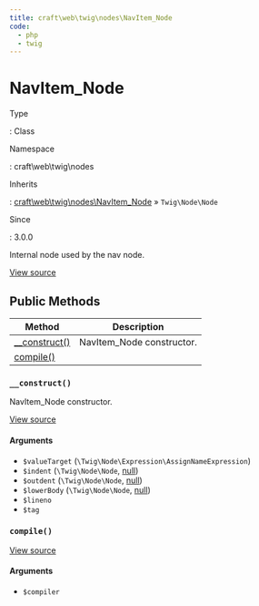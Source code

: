 ```yaml
---
title: craft\web\twig\nodes\NavItem_Node
code:
  - php
  - twig
---
```


# NavItem_Node

Type

:   Class

Namespace

:   craft\web\twig\nodes

Inherits

:   [craft\web\twig\nodes\NavItem_Node](craft-web-twig-nodes-navitem_node.md) &raquo;
`Twig\Node\Node`

Since

:   3.0.0



Internal node used by the nav node.





[View source](https://github.com/craftcms/cms/blob/master/src/web/twig/nodes/NavItem_Node.php)






## Public Methods

| Method                                                                 | Description
| ---------------------------------------------------------------------- | -------------------------
| [__construct()](craft-web-twig-nodes-navitem_node.md#method-construct) | NavItem_Node constructor.
| [compile()](craft-web-twig-nodes-navitem_node.md#method-compile)       |

### `__construct()`





NavItem_Node constructor.




[View source](https://github.com/craftcms/cms/blob/master/src/web/twig/nodes/NavItem_Node.php#L34-L42)


#### Arguments

- `$valueTarget` (`\Twig\Node\Expression\AssignNameExpression`)
- `$indent` (`\Twig\Node\Node`, [null](http://php.net/language.types.null))
- `$outdent` (`\Twig\Node\Node`, [null](http://php.net/language.types.null))
- `$lowerBody` (`\Twig\Node\Node`, [null](http://php.net/language.types.null))
- `$lineno`
- `$tag`




### `compile()`










[View source](https://github.com/craftcms/cms/blob/master/src/web/twig/nodes/NavItem_Node.php#L47-L127)


#### Arguments

- `$compiler`











